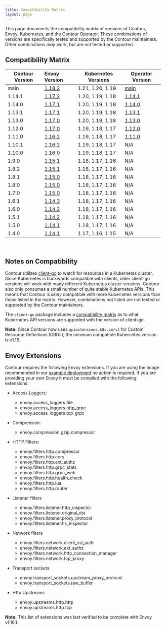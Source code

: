 ```yaml
---
title: Compatibility Matrix
layout: page
---
```


This page documents the compatibility matrix of versions of Contour, Envoy, Kubernetes, and the Contour Operator.
These combinations of versions are specifically tested and supported by the Contour maintainers.
Other combinations *may* work, but are not tested or supported.

## Compatibility Matrix

| Contour Version | Envoy Version        | Kubernetes Versions | Operator Version |
| --------------- | :------------------- | ------------------- | ---------------- |
| main            | [1.18.2][12]         | 1.21, 1.20, 1.19    | [main][50]       |
| 1.14.1          | [1.17.2][11]         | 1.20, 1.19, 1.18    | [1.14.1][56]     |
| 1.14.0          | [1.17.1][10]         | 1.20, 1.19, 1.18    | [1.14.0][55]     |
| 1.13.1          | [1.17.1][10]         | 1.20, 1.19, 1.18    | [1.13.1][54]     |
| 1.13.0          | [1.17.0][9]          | 1.20, 1.19, 1.18    | [1.13.0][53]     |
| 1.12.0          | [1.17.0][9]          | 1.19, 1.18, 1.17    | [1.12.0][52]     |
| 1.11.0          | [1.16.2][8]          | 1.19, 1.18, 1.17    | [1.11.0][51]     |
| 1.10.1          | [1.16.2][8]          | 1.19, 1.18, 1.17    | N/A              |
| 1.10.0          | [1.16.0][7]          | 1.19, 1.18, 1.17    | N/A              |
| 1.9.0           | [1.15.1][6]          | 1.18, 1.17, 1.16    | N/A              |
| 1.8.2           | [1.15.1][6]          | 1.18, 1.17, 1.16    | N/A              |
| 1.8.1           | [1.15.0][5]          | 1.18, 1.17, 1.16    | N/A              |
| 1.8.0           | [1.15.0][5]          | 1.18, 1.17, 1.16    | N/A              |
| 1.7.0           | [1.15.0][5]          | 1.18, 1.17, 1.16    | N/A              |
| 1.6.1           | [1.14.3][4]          | 1.18, 1.17, 1.16    | N/A              |
| 1.6.0           | [1.14.2][3]          | 1.18, 1.17, 1.16    | N/A              |
| 1.5.1           | [1.14.2][3]          | 1.18, 1.17, 1.16    | N/A              |
| 1.5.0           | [1.14.1][2]          | 1.18, 1.17, 1.16    | N/A              |
| 1.4.0           | [1.14.1][2]          | 1.17, 1.16, 1.15    | N/A              |

<br />

## Notes on Compatibility
Contour utilizes [client-go][98] to watch for resources in a Kubernetes cluster.
Since Kubernetes is backwards compatible with clients, older client-go versions will work with many different Kubernetes cluster versions.
Contour also only consumes a small number of quite stable Kubernetes APIs.
This means that Contour is *likely* compatible with more Kubernetes versions than those listed in the matrix.
However, combinations not listed are not tested or supported by the Contour maintainers.

The `client-go` package includes a [compatibility matrix][99] as to what Kubernetes API versions are supported with the version of client-go.

__Note:__ Since Contour now uses `apiextensions.k8s.io/v1` for Custom Resource Definitions (CRDs), the minimum compatible Kubernetes version is v1.16.

## Envoy Extensions
Contour requires the following Envoy extensions.
If you are using the image recommended in our [example deployment][1] no action is required.
If you are providing your own Envoy it must be compiled with the following extensions:

- Access Loggers: 
  - envoy.access_loggers.file
  - envoy.access_loggers.http_grpc
  - envoy.access_loggers.tcp_grpc
  
- Compression:
  - envoy.compression.gzip.compressor
    
- HTTP Filters:
  - envoy.filters.http.compressor
  - envoy.filters.http.cors
  - envoy.filters.http.ext_authz
  - envoy.filters.http.grpc_stats
  - envoy.filters.http.grpc_web
  - envoy.filters.http.health_check
  - envoy.filters.http.lua
  - envoy.filters.http.router
   
- Listener filters
  - envoy.filters.listener.http_inspector
  - envoy.filters.listener.original_dst
  - envoy.filters.listener.proxy_protocol
  - envoy.filters.listener.tls_inspector

- Network filters
  - envoy.filters.network.client_ssl_auth
  - envoy.filters.network.ext_authz
  - envoy.filters.network.http_connection_manager
  - envoy.filters.network.tcp_proxy
  
- Transport sockets
  - envoy.transport_sockets.upstream_proxy_protocol
  - envoy.transport_sockets.raw_buffer
  
- Http Upstreams
  - envoy.upstreams.http.http
  - envoy.upstreams.http.tcp

__Note:__ This list of extensions was last verified to be complete with Envoy v1.16.1.


[1]: {{site.github.repository_url}}/tree/{{site.github.latest_release.tag_name}}/examples/contour

[2]: https://www.envoyproxy.io/docs/envoy/latest/version_history/v1.14.1
[3]: https://www.envoyproxy.io/docs/envoy/latest/version_history/v1.14.2
[4]: https://www.envoyproxy.io/docs/envoy/latest/version_history/v1.14.3
[5]: https://www.envoyproxy.io/docs/envoy/latest/version_history/v1.15.0
[6]: https://www.envoyproxy.io/docs/envoy/latest/version_history/v1.15.1
[7]: https://www.envoyproxy.io/docs/envoy/latest/version_history/v1.16.0
[8]: https://www.envoyproxy.io/docs/envoy/latest/version_history/v1.16.2
[9]: https://www.envoyproxy.io/docs/envoy/latest/version_history/v1.17.0
[10]: https://www.envoyproxy.io/docs/envoy/latest/version_history/v1.17.1
[11]: https://www.envoyproxy.io/docs/envoy/latest/version_history/v1.17.2
[12]: https://www.envoyproxy.io/docs/envoy/latest/version_history/v1.18.2


[50]: https://github.com/projectcontour/contour-operator
[51]: https://github.com/projectcontour/contour-operator/releases/tag/v1.11.0
[52]: https://github.com/projectcontour/contour-operator/releases/tag/v1.12.0
[53]: https://github.com/projectcontour/contour-operator/releases/tag/v1.13.0
[54]: https://github.com/projectcontour/contour-operator/releases/tag/v1.13.1
[55]: https://github.com/projectcontour/contour-operator/releases/tag/v1.14.0
[56]: https://github.com/projectcontour/contour-operator/releases/tag/v1.14.1

[98]: https://github.com/kubernetes/client-go
[99]: https://github.com/kubernetes/client-go#compatibility-matrix
